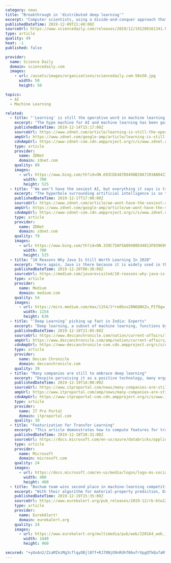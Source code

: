 ```yaml
---
category: news
title: "Breakthrough in 'distributed deep learning'"
excerpt: "Computer scientists, using a divide-and-conquer approach that leverages the power of compressed sensing, have shown they can train the equivalent of a 100 billion-parameter distributed deep learning network on a single machine in less than 35 hours for ..."
publishedDateTime: 2019-12-09T21:40:00Z
sourceUrl: https://www.sciencedaily.com/releases/2019/12/191209161341.htm
type: article
quality: 49
heat: -1
published: false

provider:
  name: Science Daily
  domain: sciencedaily.com
  images:
    - url: /assets/images/organizations/sciencedaily.com-50x50.jpg
      width: 50
      height: 50

topics:
  - AI
  - Machine Learning

related:
  - title: "'Learning' is still the operative word in machine learning initiatives"
    excerpt: "The hype machine for AI and machine learning has been going full throttle, and one can be forgiven for thinking that every organization from the mega-techs to the corner store is turning over processes or decisions to AI. If you're still stuck trying to figure out how AI and machine learning can fit into your operations, don't worry -- so is ..."
    publishedDateTime: 2019-12-14T15:17:00Z
    sourceUrl: https://www.zdnet.com/article/learning-is-still-the-operative-word-in-machine-learning-initiatives/
    ampUrl: https://www.zdnet.com/google-amp/article/learning-is-still-the-operative-word-in-machine-learning-initiatives/
    cdnAmpUrl: https://www-zdnet-com.cdn.ampproject.org/c/s/www.zdnet.com/google-amp/article/learning-is-still-the-operative-word-in-machine-learning-initiatives/
    type: article
    provider:
      name: ZDNet
      domain: zdnet.com
    quality: 89
    images:
      - url: https://www.bing.com/th?id=ON.693CDE487D8498B20A7293AB04217F93
        width: 700
        height: 525
  - title: "‘We won’t have the sexiest AI, but everything it says is true,’ says Narrative Science"
    excerpt: "The hyperbole surrounding artificial intelligence is so thick these days, that it can be hard to break through the hype when talking with a vendor of product -- one of the reasons reporting on AI is so bad, generally speaking. When one does take the time, however, to talk to a vendor, some conversations can be enlightening about the state of ..."
    publishedDateTime: 2019-12-17T17:00:00Z
    sourceUrl: https://www.zdnet.com/article/we-wont-have-the-sexiest-ai-but-everything-it-says-is-true-says-narrative-science/
    ampUrl: https://www.zdnet.com/google-amp/article/we-wont-have-the-sexiest-ai-but-everything-it-says-is-true-says-narrative-science/
    cdnAmpUrl: https://www-zdnet-com.cdn.ampproject.org/c/s/www.zdnet.com/google-amp/article/we-wont-have-the-sexiest-ai-but-everything-it-says-is-true-says-narrative-science/
    type: article
    provider:
      name: ZDNet
      domain: zdnet.com
    quality: 79
    images:
      - url: https://www.bing.com/th?id=ON.339C75AF5A09408E44813F03969CA8E0
        width: 700
        height: 525
  - title: "10 Reasons Why Java Is Still Worth Learning In 2020"
    excerpt: "Here again, Java is there because it is widely used in this promising field. Finally, if it is not necessarily the preferred solution in data science or in the world of machine learning, Java also has its followers in these domains. In short, Java makes it possible to do everything right. This is not always the most appropriate solution ..."
    publishedDateTime: 2019-12-20T00:38:00Z
    sourceUrl: https://medium.com/javarevisited/10-reasons-why-java-is-still-worth-learning-in-2020-86a65282f735
    type: article
    provider:
      name: Medium
      domain: medium.com
    quality: 54
    images:
      - url: https://miro.medium.com/max/1154/1*re0bxx28N6QNXZu_PIfDgw.png
        width: 1154
        height: 636
  - title: "‘Deep Learning’ picking up fast in India: Experts"
    excerpt: "Deep learning, a subset of machine learning, functions by imitating the workings of the human brain to process large amounts of data. Hyderabad: As scientific disciplines go, the field of ‘Deep Learning’ is but an infant. However, it will soon have a disruptive effect on the field of drug design, experts say. They were speaking at a panel ..."
    publishedDateTime: 2019-12-18T21:05:00Z
    sourceUrl: https://www.deccanchronicle.com/nation/current-affairs/191219/deep-learning-picking-up-fast-in-india-experts.html
    ampUrl: https://www.deccanchronicle.com/amp/nation/current-affairs/191219/deep-learning-picking-up-fast-in-india-experts.html
    cdnAmpUrl: https://www-deccanchronicle-com.cdn.ampproject.org/c/s/www.deccanchronicle.com/amp/nation/current-affairs/191219/deep-learning-picking-up-fast-in-india-experts.html
    type: article
    provider:
      name: Deccan Chronicle
      domain: deccanchronicle.com
    quality: 39
  - title: "Many companies are still to embrace deep learning"
    excerpt: "Despite perceiving it as a positive technology, many organisations aren't sure what deep learning is and how it works. Many AI decision-makers, in large organisations in the UK and Nordic countries, don't really know what deep learning is and how it works ..."
    publishedDateTime: 2019-12-19T14:00:00Z
    sourceUrl: https://www.itproportal.com/news/many-companies-are-still-to-embrace-deep-learning/
    ampUrl: https://www.itproportal.com/amp/news/many-companies-are-still-to-embrace-deep-learning/
    cdnAmpUrl: https://www-itproportal-com.cdn.ampproject.org/c/s/www.itproportal.com/amp/news/many-companies-are-still-to-embrace-deep-learning/
    type: article
    provider:
      name: IT Pro Portal
      domain: itproportal.com
    quality: 39
  - title: "Featurization for Transfer Learning"
    excerpt: "This article demonstrates how to compute features for transfer learning using a pre-trained Keras model, using the following workflow: The following notebook uses pandas UDFs to perform the featurization step. pandas UDFs, and their newer variant Scalar Iterator pandas UDFs, offer flexible APIs, support any deep learning library, and give high ..."
    publishedDateTime: 2019-12-18T20:31:00Z
    sourceUrl: https://docs.microsoft.com/en-us/azure/databricks/applications/deep-learning/featurization/transfer-learning-keras
    type: article
    provider:
      name: Microsoft
      domain: microsoft.com
    quality: 24
    images:
      - url: https://docs.microsoft.com/en-us/media/logos/logo-ms-social.png
        width: 400
        height: 400
  - title: "Bochum team wins second place in machine-learning competition"
    excerpt: "With their algorithm for material-property prediction, Dr. Yury Lysogorskiy and Dr. Thomas Hammerschmidt of the Interdisciplinary Centre for Advanced Materials Simulation Icams of Ruhr-Universität Bochum (RUB) won the second place in an international competition on machine learning. The secret of their success was the combination of data ..."
    publishedDateTime: 2019-12-19T15:35:00Z
    sourceUrl: https://www.eurekalert.org/pub_releases/2019-12/rb-btw121919.php
    type: article
    provider:
      name: EurekAlert!
      domain: eurekalert.org
    quality: 24
    images:
      - url: https://www.eurekalert.org/multimedia/pub/web/220164_web.jpg
        width: 1440
        height: 960

secured: "+yUxAn2/ZzaMIkzMg3cflqyOBjl8ff+RJ7ONjO9nRUhf06ufrVpgQTkQufaRfpKi9ndjMznMXsOnxswKj30moRaMcyk2wXgpWy6BdY/weBFF334CbsRKVDx1wqqN7wJBRGFHW+U4Mi4kWcNrOL+2/jSOqQK0O/MuEwFeky0CCGhLWwBrzEkceq/tNkAShhQzCZE9xfbjKADqkRnA0+V13FaQfdvlCPnQDTiX5yyvNzLQ3GvMW2PsKNc8firAVWM/htK0QAG5w+RIMk5x1CsEKQ==;NEHHKu3kiCxHoyWlD+U1IA=="
---
```


